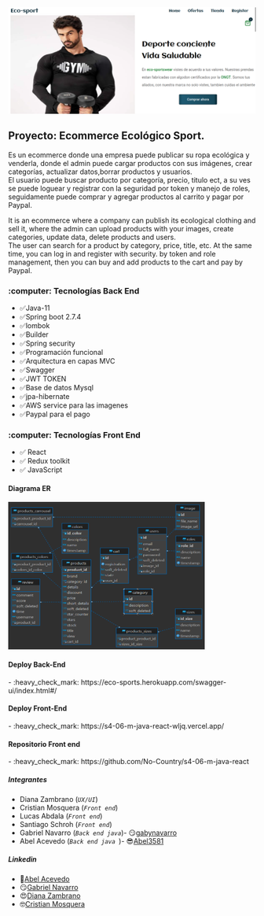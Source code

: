 <img src="https://github.com/No-Country/s4-06-m-backend-nuevo/blob/main/src/main/resources/static/images/portada.png"></img>
<h2>Proyecto: Ecommerce Ecológico Sport.</h2>
<p>Es un ecommerce donde una empresa puede publicar su ropa ecológica y venderla, donde el admin puede cargar productos
con sus imágenes, crear categorías, actualizar datos,borrar productos y usuarios.<br>
El usuario puede buscar producto por categoría, precio, titulo ect, a su ves se puede loguear y registrar con la seguridad
por token y manejo de roles, seguidamente puede comprar y agregar productos al carrito y pagar por Paypal.
</p>



It is an ecommerce where a company can publish its ecological clothing and sell it, where the admin can upload products
with your images, create categories, update data, delete products and users.<br>
The user can search for a product by category, price, title, etc. At the same time, you can log in and register with security.
by token and role management, then you can buy and add products to the cart and pay by Paypal.
<h3>:computer: Tecnologías Back End </h3>

- ✅Java-11
- ✅Spring boot 2.7.4
- ✅lombok
- ✅Builder
- ✅Spring security
- ✅Programación funcional
- ✅Arquitectura en capas MVC
- ✅Swagger
- ✅JWT TOKEN
- ✅Base de datos Mysql
- ✅jpa-hibernate
- ✅AWS service para las imagenes
- ✅Paypal para el pago


<h3>:computer: Tecnologías Front End </h3>

- ✅ React
- ✅ Redux toolkit
- ✅ JavaScript


<h4>Diagrama ER</h4>
<img src="src/main/resources/static/images/diagrama-er-ecommerce.png" width="400" height="300">

<h4>Deploy Back-End</h4>
- :heavy_check_mark: https://eco-sports.herokuapp.com/swagger-ui/index.html#/
<h4>Deploy Front-End</h4>
- :heavy_check_mark: https://s4-06-m-java-react-wljq.vercel.app/
<h4>Repositorio Front end</h4>
- :heavy_check_mark: https://github.com/No-Country/s4-06-m-java-react

<h5>Integrantes</h5>

- Diana Zambrano (_`UX/UI`_)
- Cristian Mosquera (_`Front end`_)
- Lucas Abdala (_`Front end`_)
- Santiago Schroh (_`Front end`_)
- Gabriel Navarro (_`Back end java`_)- :smirk:[gabynavarro](https://github.com/gabynavarro)
- Abel Acevedo (_`Back end java `_)- :sunglasses:[Abel3581](https://github.com/Abel3581)

<h5>Linkedin</h5>

- :space_invader:[Abel Acevedo](https://www.linkedin.com/in/abel-fernando-acevedo/)
- :smirk:[Gabriel Navarro](https://www.linkedin.com/in/gabriel-navarro-233388219/)
- :heart_eyes:[Diana Zambrano](http://www.linkedin.com/in/diana-zambrano-sanabria-uxdesign)
- :nerd_face:[Cristian Mosquera](https://www.linkedin.com/in/cristian-mosquera-4aa801214/)
